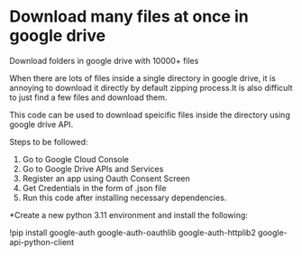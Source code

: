 # Download many files at once in google drive
Download folders in google drive with 10000+ files

When there are lots of files inside a single directory in google drive, it is annoying to download it directly by default zipping process.It is also difficult to just find a few files and download them.

This code can be used to download speicific files inside the directory using google drive API.

Steps to be followed:
1. Go to Google Cloud Console
2. Go to Google Drive APIs and Services
3. Register an app using Oauth Consent Screen
4. Get Credentials in the form of .json file
5. Run this code after installing necessary dependencies.


*Create a new python 3.11 environment and install the following:
   
!pip install google-auth google-auth-oauthlib google-auth-httplib2 google-api-python-client
